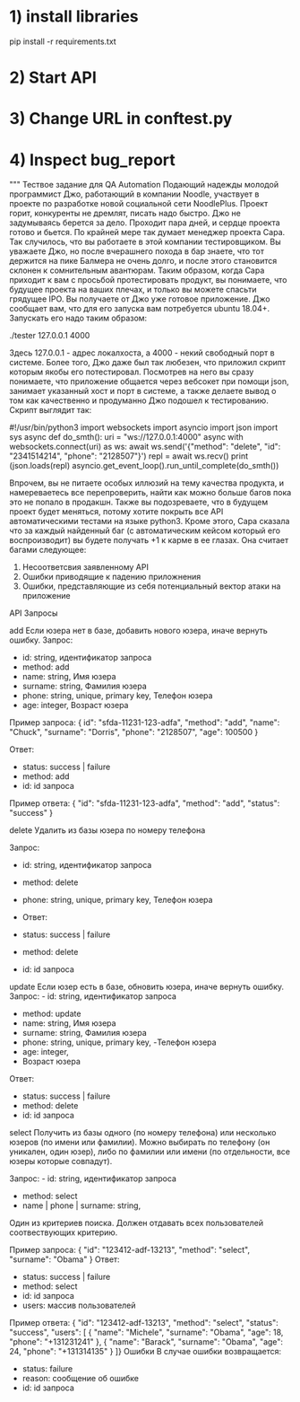 # 1) install libraries
pip install -r requirements.txt
# 2) Start API 
# 3) Change URL in conftest.py
# 4) Inspect bug_report

"""
Тествое задание для QA Automation
Подающий надежды молодой программист Джо, работающий в компании Noodle, участвует в проекте по разработке новой социальной
сети NoodlePlus. Проект горит, конкуренты не дремлят, писать надо быстро. Джо не задумываясь берется за дело. 
Проходит пара дней, и сердце проекта готово и бьется. По крайней мере так думает менеджер проекта Сара. 
Так случилось, что вы работаете в этой компании тестировщиком. Вы уважаете Джо, но после вчерашнего похода в бар знаете, 
что тот держится на пике Балмера не очень долго, и после этого становится склонен к сомнительным авантюрам. 
Таким образом, когда Сара приходит к вам с просьбой протестировать продукт, вы понимаете, что будущее проекта на ваших плечах,
и только вы можете спасьти грядущее IPO. Вы получаете от Джо уже готовое приложение. Джо сообщает вам, 
что для его запуска вам потребуется ubuntu 18.04+. Запускать его надо таким образом:

./tester 127.0.0.1 4000

Здесь 127.0.0.1 - адрес локалхоста, а 4000 - некий свободный порт в системе. Более того, Джо даже был так любезен, 
что приложил скрипт которым якобы его потестировал. Посмотрев на него вы сразу понимаете,
что приложение общается через вебсокет при помощи json, занимает указанный хост и порт в системе, 
а также делаете вывод о том как качественно и продуманно Джо подошел к тестированию. Скрипт выглядит так:

#!/usr/bin/python3
import websockets
import asyncio
import json
import sys
async def do_smth():
    uri = "ws://127.0.0.1:4000"
    async with websockets.connect(uri) as ws:
        await ws.send('{"method": "delete", "id": "2341514214", "phone": "2128507"}')
        repl = await ws.recv()
        print (json.loads(repl)
asyncio.get_event_loop().run_until_complete(do_smth())


Впрочем, вы не питаете особых иллюзий на тему качества продукта, и намереваетесь все перепроверить, 
найти как можно больше багов пока это не попало в продакшн. Также вы подозреваете, что в будущем проект будет меняться, 
потому хотите покрыть все API автоматическими тестами на языке python3. Кроме этого, Сара сказала что за каждый найденный баг 
(с автоматическим кейсом который его воспроизводит) вы будете получать +1 к карме в ее глазах. Она считает багами следующее:
1. Несоответсвия заявленному API 
2. Ошибки приводящие к падению приложнения
3. Ошибки, представляющие из себя потенциальный вектор атаки на приложение

API
Запросы

add
Если юзера нет в базе, добавить нового юзера, иначе вернуть ошибку.
Запрос:
- id: string, идентификатор запроса
- method: add
- name: string, Имя юзера
- surname: string, Фамилия юзера
- phone: string, unique, primary key, Телефон юзера 
- age: integer,  Возраст юзера 

Пример запроса:
{
id": "sfda-11231-123-adfa",
"method": "add",
"name": "Chuck",
"surname": "Dorris",
"phone": "2128507",
"age": 100500
}

Ответ: 
- status: success | failure 
- method: add
- id: id запроса 

Пример ответа:
{
"id": "sfda-11231-123-adfa",
"method": "add",
"status": "success"
}

delete
Удалить из базы юзера по номеру телефона

Запрос: 
- id: string, идентификатор запроса 
- method: delete 
- phone: string, unique, primary key, Телефон юзера 

- Ответ:

- status: success | failure
- method: delete
- id: id запроса

update
Если юзер есть в базе, обновить юзера, иначе вернуть ошибку.
Запрос: - id: string, идентификатор запроса
- method: update 
- name: string, Имя юзера 
- surname: string, Фамилия юзера
- phone: string, unique, primary key, -Телефон юзера 
- age: integer, 
- Возраст юзера

Ответ:
- status: success | failure
- method: delete 
- id: id запроса

select
Получить из базы одного (по номеру телефона) или несколько юзеров (по имени или фамилии). Можно выбирать по телефону 
(он уникален, один юзер), либо по фамилии или имени (по отдельности, все юзеры которые совпадут).

Запрос: - id: string, идентификатор запроса
- method: select 
- name | phone | surname: string, 

Один из критериев поиска.
Должен отдавать всех пользователей соотвествующих критерию.

Пример запроса:
{
"id": "123412-adf-13213",
"method": "select",
"surname": "Obama"
}
Ответ:
- status: success | failure
- method: select 
- id: id запроса 
- users: массив пользователей 

Пример ответа:
{
"id": "123412-adf-13213",
"method": "select",
"status": "success",
"users":  [
            {
                "name": "Michele",
                "surname": "Obama",
                "age": 18,
                "phone": "+131231241"
            },
            {
                "name": "Barack",
                "surname": "Obama",
                "age": 24,
                "phone": "+131314135"
            }
            ]}
Ошибки
В случае ошибки возвращается: 
- status: failure 
- reason: сообщение об ошибке
- id: id запроса
